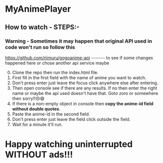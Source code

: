 # MyAnimePlayer

## How to watch - STEPS:-
### Warning - Sometimes it may happen that original API used in code won't run so follow this 
https://github.com/riimuru/gogoanime-api ------- to see if some changes happened here or chose
another api service maybe

0. Clone the repo then run the index.html file.
1. First fill in the first field with the name of anime you want to watch.
2. Don't press enter just leave the focus click anywhere else after entering.
3. Then open console see if there are any results. If no then enter the right name or maybe the api used doesn't have that.
  Goto zoro or somewhere then sorry!!😢😅
4. If there is a non-empty object in console then <b>copy the anime-id field without double quotes</b>.
5. Paste the anime-id in the second field.
6. Don't press enter just leave the field click outside the field.
7. Wait for a minute it'll run.


# Happy watching uninterrupted WITHOUT ads!!!
